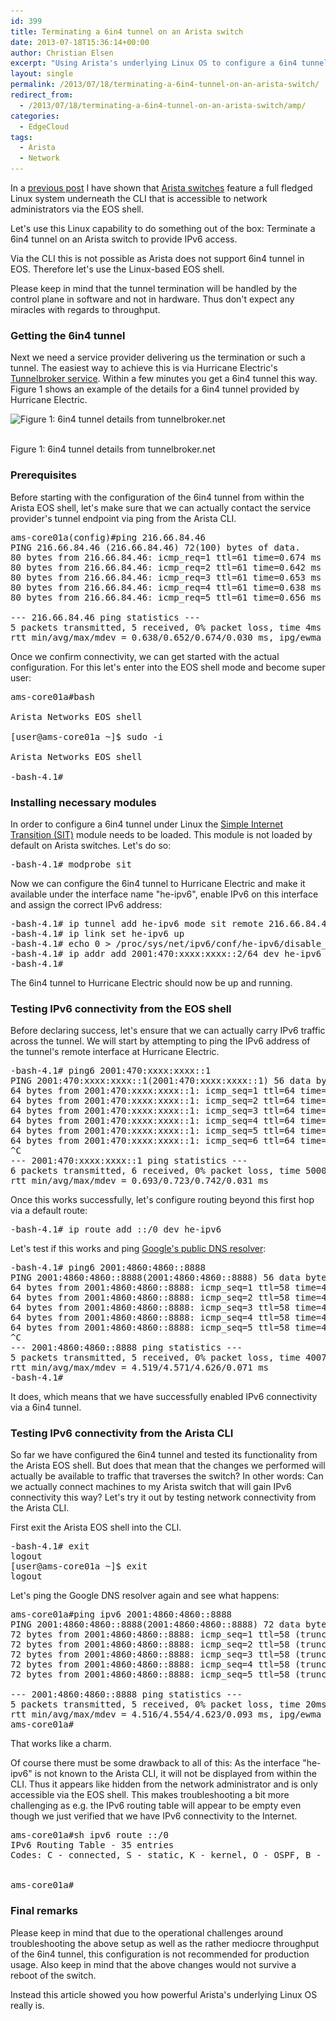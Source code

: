 ```yaml
---
id: 399
title: Terminating a 6in4 tunnel on an Arista switch
date: 2013-07-18T15:36:14+00:00
author: Christian Elsen
excerpt: "Using Arista's underlying Linux OS to configure a 6in4 tunnel for IPv6 connectivity."
layout: single
permalink: /2013/07/18/terminating-a-6in4-tunnel-on-an-arista-switch/
redirect_from:
  - /2013/07/18/terminating-a-6in4-tunnel-on-an-arista-switch/amp/
categories:
  - EdgeCloud
tags:
  - Arista
  - Network
---
```

In a [previous post](https://www.edge-cloud.net/2013/06/24/network-troubleshooting-via-arista-eos-shell/ "Network troubleshooting via Arista EOS shell") I have shown that <a href="https://www.arista.com/en/" target="_blank">Arista switches</a> feature a full fledged Linux system underneath the CLI that is accessible to network administrators via the EOS shell.

Let's use this Linux capability to do something out of the box: Terminate a 6in4 tunnel on an Arista switch to provide IPv6 access.

Via the CLI this is not possible as Arista does not support 6in4 tunnel in EOS. Therefore let's use the Linux-based EOS shell.

Please keep in mind that the tunnel termination will be handled by the control plane in software and not in hardware. Thus don't expect any miracles with regards to throughput.

### Getting the 6in4 tunnel

Next we need a service provider delivering us the termination or such a tunnel. The easiest way to achieve this is via Hurricane Electric's <a href="https://tunnelbroker.net/" target="_blank">Tunnelbroker service</a>. Within a few minutes you get a 6in4 tunnel this way. Figure 1 shows an example of the details for a 6in4 tunnel provided by Hurricane Electric.



<div id="attachment_400" style="width: 646px" class="wp-caption aligncenter">
  <img src="/content/uploads/2013/06/Capture01.png" alt="Figure 1: 6in4 tunnel details from tunnelbroker.net" width="636" height="412" class="size-full wp-image-400" srcset="/content/uploads/2013/06/Capture01.png 636w, /content/uploads/2013/06/Capture01-500x323.png 500w" sizes="(max-width: 636px) 100vw, 636px" />

  <p class="wp-caption-text">
    <br />Figure 1: 6in4 tunnel details from tunnelbroker.net
  </p>
</div>

### Prerequisites

Before starting with the configuration of the 6in4 tunnel from within the Arista EOS shell, let's make sure that we can actually contact the service provider's tunnel endpoint via ping from the Arista CLI.

<pre>ams-core01a(config)#ping 216.66.84.46
PING 216.66.84.46 (216.66.84.46) 72(100) bytes of data.
80 bytes from 216.66.84.46: icmp_req=1 ttl=61 time=0.674 ms
80 bytes from 216.66.84.46: icmp_req=2 ttl=61 time=0.642 ms
80 bytes from 216.66.84.46: icmp_req=3 ttl=61 time=0.653 ms
80 bytes from 216.66.84.46: icmp_req=4 ttl=61 time=0.638 ms
80 bytes from 216.66.84.46: icmp_req=5 ttl=61 time=0.656 ms

--- 216.66.84.46 ping statistics ---
5 packets transmitted, 5 received, 0% packet loss, time 4ms
rtt min/avg/max/mdev = 0.638/0.652/0.674/0.030 ms, ipg/ewma 1.039/0.663 ms
</pre>

Once we confirm connectivity, we can get started with the actual configuration. For this let's enter into the EOS shell mode and become super user:

<pre>ams-core01a#bash

Arista Networks EOS shell

[user@ams-core01a ~]$ sudo -i

Arista Networks EOS shell

-bash-4.1#
</pre>

### Installing necessary modules

In order to configure a 6in4 tunnel under Linux the <a href="http://tldp.org/HOWTO/Adv-Routing-HOWTO/lartc.tunnel-ipv6.addressing.html" target="_blank">Simple Internet Transition (SIT)</a> module needs to be loaded. This module is not loaded by default on Arista switches. Let's do so:

<pre>-bash-4.1# modprobe sit
</pre>

Now we can configure the 6in4 tunnel to Hurricane Electric and make it available under the interface name "he-ipv6", enable IPv6 on this interface and assign the correct IPv6 address:

<pre>-bash-4.1# ip tunnel add he-ipv6 mode sit remote 216.66.84.46 local 212.123.xxx.xxx ttl 255
-bash-4.1# ip link set he-ipv6 up
-bash-4.1# echo 0 > /proc/sys/net/ipv6/conf/he-ipv6/disable_ipv6
-bash-4.1# ip addr add 2001:470:xxxx:xxxx::2/64 dev he-ipv6
-bash-4.1#
</pre>

The 6in4 tunnel to Hurricane Electric should now be up and running.

### Testing IPv6 connectivity from the EOS shell

Before declaring success, let's ensure that we can actually carry IPv6 traffic across the tunnel. We will start by attempting to ping the IPv6 address of the tunnel's remote interface at Hurricane Electric.

<pre>-bash-4.1# ping6 2001:470:xxxx:xxxx::1
PING 2001:470:xxxx:xxxx::1(2001:470:xxxx:xxxx::1) 56 data bytes
64 bytes from 2001:470:xxxx:xxxx::1: icmp_seq=1 ttl=64 time=0.742 ms
64 bytes from 2001:470:xxxx:xxxx::1: icmp_seq=2 ttl=64 time=0.739 ms
64 bytes from 2001:470:xxxx:xxxx::1: icmp_seq=3 ttl=64 time=0.715 ms
64 bytes from 2001:470:xxxx:xxxx::1: icmp_seq=4 ttl=64 time=0.693 ms
64 bytes from 2001:470:xxxx:xxxx::1: icmp_seq=5 ttl=64 time=0.720 ms
64 bytes from 2001:470:xxxx:xxxx::1: icmp_seq=6 ttl=64 time=0.732 ms
^C
--- 2001:470:xxxx:xxxx::1 ping statistics ---
6 packets transmitted, 6 received, 0% packet loss, time 5000ms
rtt min/avg/max/mdev = 0.693/0.723/0.742/0.031 ms
</pre>

Once this works successfully, let's configure routing beyond this first hop via a default route:

<pre>-bash-4.1# ip route add ::/0 dev he-ipv6
</pre>

Let's test if this works and ping <a href="https://developers.google.com/speed/public-dns/" target="_blank">Google's public DNS resolver</a>:

<pre>-bash-4.1# ping6 2001:4860:4860::8888
PING 2001:4860:4860::8888(2001:4860:4860::8888) 56 data bytes
64 bytes from 2001:4860:4860::8888: icmp_seq=1 ttl=58 time=4.51 ms
64 bytes from 2001:4860:4860::8888: icmp_seq=2 ttl=58 time=4.62 ms
64 bytes from 2001:4860:4860::8888: icmp_seq=3 ttl=58 time=4.57 ms
64 bytes from 2001:4860:4860::8888: icmp_seq=4 ttl=58 time=4.59 ms
64 bytes from 2001:4860:4860::8888: icmp_seq=5 ttl=58 time=4.54 ms
^C
--- 2001:4860:4860::8888 ping statistics ---
5 packets transmitted, 5 received, 0% packet loss, time 4007ms
rtt min/avg/max/mdev = 4.519/4.571/4.626/0.071 ms
-bash-4.1#
</pre>

It does, which means that we have successfully enabled IPv6 connectivity via a 6in4 tunnel.

### Testing IPv6 connectivity from the Arista CLI

So far we have configured the 6in4 tunnel and tested its functionality from the Arista EOS shell. But does that mean that the changes we performed will actually be available to traffic that traverses the switch? In other words: Can we actually connect machines to my Arista switch that will gain IPv6 connectivity this way? Let's try it out by testing network connectivity from the Arista CLI.

First exit the Arista EOS shell into the CLI.

<pre>-bash-4.1# exit
logout
[user@ams-core01a ~]$ exit
logout
</pre>

Let's ping the Google DNS resolver again and see what happens:

<pre>ams-core01a#ping ipv6 2001:4860:4860::8888
PING 2001:4860:4860::8888(2001:4860:4860::8888) 72 data bytes
72 bytes from 2001:4860:4860::8888: icmp_seq=1 ttl=58 (truncated)
72 bytes from 2001:4860:4860::8888: icmp_seq=2 ttl=58 (truncated)
72 bytes from 2001:4860:4860::8888: icmp_seq=3 ttl=58 (truncated)
72 bytes from 2001:4860:4860::8888: icmp_seq=4 ttl=58 (truncated)
72 bytes from 2001:4860:4860::8888: icmp_seq=5 ttl=58 (truncated)

--- 2001:4860:4860::8888 ping statistics ---
5 packets transmitted, 5 received, 0% packet loss, time 20ms
rtt min/avg/max/mdev = 4.516/4.554/4.623/0.093 ms, ipg/ewma 5.005/4.535 ms
ams-core01a#
</pre>

That works like a charm.

Of course there must be some drawback to all of this: As the interface "he-ipv6" is not known to the Arista CLI, it will not be displayed from within the CLI. Thus it appears like hidden from the network administrator and is only accessible via the EOS shell. This makes troubleshooting a bit more challenging as e.g. the IPv6 routing table will appear to be empty even though we just verified that we have IPv6 connectivity to the Internet.

<pre>ams-core01a#sh ipv6 route ::/0
IPv6 Routing Table - 35 entries
Codes: C - connected, S - static, K - kernel, O - OSPF, B - BGP, R - RIP, A - Aggregate


ams-core01a#
</pre>

### Final remarks

Please keep in mind that due to the operational challenges around troubleshooting the above setup as well as the rather mediocre throughput of the 6in4 tunnel, this configuration is not recommended for production usage. Also keep in mind that the above changes would not survive a reboot of the switch.

Instead this article showed you how powerful Arista's underlying Linux OS really is.
